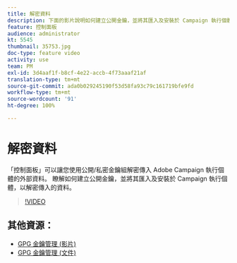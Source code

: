 ```yaml
---
title: 解密資料
description: 下面的影片說明如何建立公開金鑰，並將其匯入及安裝於 Campaign 執行個體，以解密資料。
feature: 控制面板
audience: administrator
kt: 5545
thumbnail: 35753.jpg
doc-type: feature video
activity: use
team: PM
exl-id: 3d4aaf1f-b8cf-4e22-accb-4f73aaaf21af
translation-type: tm+mt
source-git-commit: ada0b029245190f53d58fa93c79c161719bfe9fd
workflow-type: tm+mt
source-wordcount: '91'
ht-degree: 100%

---
```


# 解密資料

「控制面板」可以讓您使用公開/私密金鑰組解密傳入 Adobe Campaign 執行個體的外部資料。
瞭解如何建立公開金鑰，並將其匯入及安裝於 Campaign 執行個體，以解密傳入的資料。

>[!VIDEO](https://video.tv.adobe.com/v/35753?quality=12)

## 其他資源：

* [GPG 金鑰管理 (影片)](./gpg-key-management-overview.md)
* [GPG 金鑰管理 (文件)](https://docs.adobe.com/content/help/zh-Hant/control-panel/using/instances-settings/gpg-keys-management.html)
